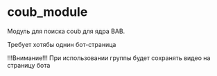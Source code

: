 # coub_module
Модуль для поиска coub для ядра BAB.

Требует хотябы однин бот-страница

!!!Внимание!!! 
  При использовании группы будет сохранять видео на страницу бота
